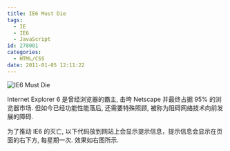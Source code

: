 ```yaml
---
title: IE6 Must Die
tags:
  - IE
  - IE6
  - JavaScript
id: 278001
categories:
  - HTML/CSS
date: 2011-01-05 12:11:22
---
```


![IE6 Must Die](http://farm3.static.flickr.com/2454/3765906168_da58f4b9f1_o.gif "IE6 Must Die")

Internet Explorer 6 是曾经浏览器的霸主, 击垮 Netscape 并最终占据 95% 的浏览器市场. 但如今已经功能性能落后, 还需要特殊照顾, 被称为阻碍网络技术向前发展的障碍.

为了推动 IE6 的灭亡, 以下代码放到网站上会显示提示信息，提示信息会显示在页面的右下方, 每星期一次. 效果如右图所示.

<pre class="brush: js">
<!--[if IE 6]>
	<script type=&quot;text/javascript&quot; src=&quot;http://letskillie6.googlecode.com/svn/trunk/letskillie6.pack.js&quot;></script>
<![endif]-->
</pre>

详细介绍：[http://www.neoease.com/ie6-must-die/](http://www.neoease.com/ie6-must-die/)